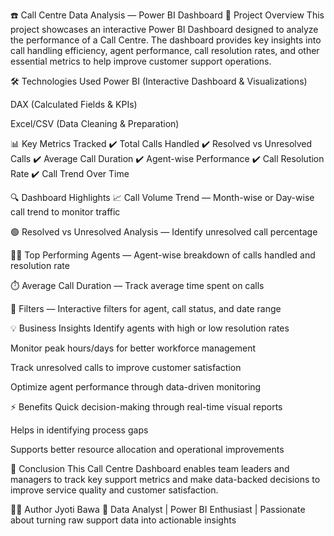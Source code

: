 ☎️ Call Centre Data Analysis — Power BI Dashboard
📂 Project Overview
This project showcases an interactive Power BI Dashboard designed to analyze the performance of a Call Centre. The dashboard provides key insights into call handling efficiency, agent performance, call resolution rates, and other essential metrics to help improve customer support operations.

🛠️ Technologies Used
Power BI (Interactive Dashboard & Visualizations)

DAX (Calculated Fields & KPIs)

Excel/CSV (Data Cleaning & Preparation)

📊 Key Metrics Tracked
✔️ Total Calls Handled
✔️ Resolved vs Unresolved Calls
✔️ Average Call Duration
✔️ Agent-wise Performance
✔️ Call Resolution Rate
✔️ Call Trend Over Time

🔍 Dashboard Highlights
📈 Call Volume Trend — Month-wise or Day-wise call trend to monitor traffic

🟢 Resolved vs Unresolved Analysis — Identify unresolved call percentage

🧑‍💼 Top Performing Agents — Agent-wise breakdown of calls handled and resolution rate

⏱️ Average Call Duration — Track average time spent on calls

🔧 Filters — Interactive filters for agent, call status, and date range

💡 Business Insights
Identify agents with high or low resolution rates

Monitor peak hours/days for better workforce management

Track unresolved calls to improve customer satisfaction

Optimize agent performance through data-driven monitoring

⚡ Benefits
Quick decision-making through real-time visual reports

Helps in identifying process gaps

Supports better resource allocation and operational improvements

🏁 Conclusion
This Call Centre Dashboard enables team leaders and managers to track key support metrics and make data-backed decisions to improve service quality and customer satisfaction.

🙋‍♀️ Author
Jyoti Bawa
🎯 Data Analyst | Power BI Enthusiast | Passionate about turning raw support data into actionable insights
